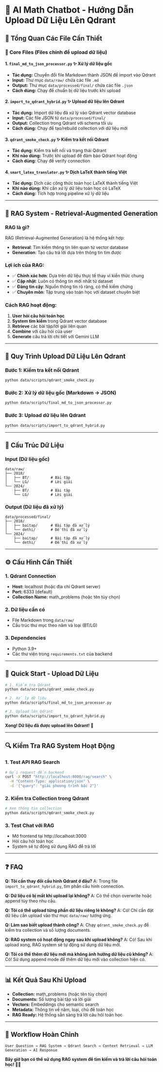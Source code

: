 # 🚀 AI Math Chatbot - Hướng Dẫn Upload Dữ Liệu Lên Qdrant

## 📁 Tổng Quan Các File Cần Thiết

### 🔧 **Core Files (Files chính để upload dữ liệu)**

#### 1. `final_md_to_json_processor.py` ✨ **Xử lý dữ liệu gốc**
- **Tác dụng:** Chuyển đổi file Markdown thành JSON để import vào Qdrant
- **Input:** Thư mục `data/raw/` chứa các file `.md`
- **Output:** Thư mục `data/processed/final/` chứa các file `.json`
- **Cách dùng:** Chạy để chuẩn bị dữ liệu trước khi upload

#### 2. `import_to_qdrant_hybrid.py` ✨ **Upload dữ liệu lên Qdrant**
- **Tác dụng:** Import dữ liệu đã xử lý vào Qdrant vector database
- **Input:** Các file JSON từ `data/processed/final/`
- **Output:** Collection trong Qdrant với schema tối ưu
- **Cách dùng:** Chạy để tạo/rebuild collection với dữ liệu mới

#### 3. `qdrant_smoke_check.py` ✨ **Kiểm tra kết nối Qdrant**
- **Tác dụng:** Kiểm tra kết nối và trạng thái Qdrant
- **Khi nào dùng:** Trước khi upload để đảm bảo Qdrant hoạt động
- **Cách dùng:** Chạy để verify connection

#### 4. `smart_latex_translator.py` ✨ **Dịch LaTeX thành tiếng Việt**
- **Tác dụng:** Dịch các công thức toán học LaTeX thành tiếng Việt
- **Khi nào dùng:** Khi cần xử lý dữ liệu toán học có LaTeX
- **Cách dùng:** Tích hợp trong pipeline xử lý dữ liệu

---

## 🧠 **RAG System - Retrieval-Augmented Generation**

### **RAG là gì?**
RAG (Retrieval-Augmented Generation) là hệ thống kết hợp:
- **Retrieval**: Tìm kiếm thông tin liên quan từ vector database
- **Generation**: Tạo câu trả lời dựa trên thông tin tìm được

### **Lợi ích của RAG:**
- ✅ **Chính xác hơn**: Dựa trên dữ liệu thực tế thay vì kiến thức chung
- ✅ **Cập nhật**: Luôn có thông tin mới nhất từ dataset
- ✅ **Đáng tin cậy**: Nguồn thông tin rõ ràng, có thể kiểm chứng
- ✅ **Chuyên môn**: Tập trung vào toán học với dataset chuyên biệt

### **Cách RAG hoạt động:**
1. **User hỏi câu hỏi toán học**
2. **System tìm kiếm** trong Qdrant vector database
3. **Retrieve** các bài tập/lời giải liên quan
4. **Combine** với câu hỏi của user
5. **Generate** câu trả lời chi tiết với Gemini LLM

---

## 🎯 **Quy Trình Upload Dữ Liệu Lên Qdrant**

### **Bước 1: Kiểm tra kết nối Qdrant**
```bash
python data/scripts/qdrant_smoke_check.py
```

### **Bước 2: Xử lý dữ liệu gốc (Markdown → JSON)**
```bash
python data/scripts/final_md_to_json_processor.py
```

### **Bước 3: Upload dữ liệu lên Qdrant**
```bash
python data/scripts/import_to_qdrant_hybrid.py
```

---

## 📂 **Cấu Trúc Dữ Liệu**

### **Input (Dữ liệu gốc)**
```
data/raw/
├── 2018/
│   ├── BT/          # Bài tập
│   └── LG/          # Lời giải
└── 2024/
    ├── BT/          # Bài tập
    └── LG/          # Lời giải
```

### **Output (Dữ liệu đã xử lý)**
```
data/processed/final/
├── 2018/
│   ├── baitap/      # Bài tập đã xử lý
│   └── dethi/       # Đề thi đã xử lý
└── 2024/
    ├── baitap/      # Bài tập đã xử lý
    └── dethi/       # Đề thi đã xử lý
```

---

## ⚙️ **Cấu Hình Cần Thiết**

### **1. Qdrant Connection**
- **Host:** localhost (hoặc địa chỉ Qdrant server)
- **Port:** 6333 (default)
- **Collection Name:** math_problems (hoặc tên tùy chọn)

### **2. Dữ liệu cần có**
- File Markdown trong `data/raw/`
- Cấu trúc thư mục theo năm và loại (BT/LG)

### **3. Dependencies**
- Python 3.9+
- Các thư viện trong `requirements.txt` của backend

---

## 🚀 **Quick Start - Upload Dữ Liệu**

```bash
# 1. Kiểm tra Qdrant
python data/scripts/qdrant_smoke_check.py

# 2. Xử lý dữ liệu
python data/scripts/final_md_to_json_processor.py

# 3. Upload lên Qdrant
python data/scripts/import_to_qdrant_hybrid.py
```

**Xong! Dữ liệu đã được upload lên Qdrant! 🎉**

---

## 🔍 **Kiểm Tra RAG System Hoạt Động**

### **1. Test API RAG Search**
```bash
# Gửi request đến backend
curl -X POST "http://localhost:8000/rag/search" \
  -H "Content-Type: application/json" \
  -d '{"query": "giải phương trình bậc 2"}'
```

### **2. Kiểm tra Collection trong Qdrant**
```bash
# Xem thông tin collection
python data/scripts/qdrant_smoke_check.py
```

### **3. Test Chat với RAG**
- Mở frontend tại http://localhost:3000
- Hỏi câu hỏi toán học
- System sẽ tự động sử dụng RAG để trả lời

---

## ❓ **FAQ**

**Q: Tôi cần thay đổi cấu hình Qdrant ở đâu?**
A: Trong file `import_to_qdrant_hybrid.py`, tìm phần cấu hình connection.

**Q: Dữ liệu có bị mất khi upload lại không?**
A: Có thể chọn overwrite hoặc append tùy theo nhu cầu.

**Q: Tôi có thể upload từng phần dữ liệu riêng lẻ không?**
A: Có! Chỉ cần đặt dữ liệu cần upload vào thư mục `data/raw/` tương ứng.

**Q: Làm sao biết upload thành công?**
A: Chạy `qdrant_smoke_check.py` để kiểm tra collection và số lượng documents.

**Q: RAG system có hoạt động ngay sau khi upload không?**
A: Có! Sau khi upload xong, RAG system sẽ tự động sử dụng dữ liệu mới.

**Q: Tôi có thể thêm dữ liệu mới mà không ảnh hưởng dữ liệu cũ không?**
A: Có! Sử dụng append mode để thêm dữ liệu mới vào collection hiện có.

---

## 📊 **Kết Quả Sau Khi Upload**

- **Collection:** math_problems (hoặc tên tùy chọn)
- **Documents:** Số lượng bài tập và lời giải
- **Vectors:** Embeddings cho semantic search
- **Metadata:** Thông tin về năm, loại, chủ đề toán học
- **RAG Ready:** Hệ thống sẵn sàng trả lời câu hỏi toán học

---

## 🔄 **Workflow Hoàn Chỉnh**

```
User Question → RAG System → Qdrant Search → Context Retrieval → LLM Generation → AI Response
```

**Bây giờ bạn có thể sử dụng RAG system để tìm kiếm và trả lời câu hỏi toán học! 🧮✨**

